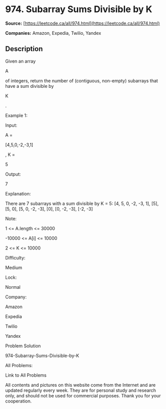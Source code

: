# 974. Subarray Sums Divisible by K

**Source:** [https://leetcode.ca/all/974.html](https://leetcode.ca/all/974.html)

**Companies:** Amazon, Expedia, Twilio, Yandex

## Description

Given an array

A

of integers, return the number of (contiguous, non-empty)
        subarrays that have a sum divisible by

K

.

Example 1:

Input:

A =

[4,5,0,-2,-3,1]

, K =

5

Output:

7

Explanation:

There are 7 subarrays with a sum divisible by K = 5:
[4, 5, 0, -2, -3, 1], [5], [5, 0], [5, 0, -2, -3], [0], [0, -2, -3], [-2, -3]

Note:

1 <= A.length <= 30000

-10000 <= A[i] <= 10000

2 <= K <= 10000

Difficulty:

Medium

Lock:

Normal

Company:

Amazon

Expedia

Twilio

Yandex

Problem Solution

974-Subarray-Sums-Divisible-by-K

All Problems:

Link to All Problems

All contents and pictures on this website come from the Internet and are updated regularly every week. They are for personal study and research only, and should not be used for commercial purposes. Thank you for your cooperation.

